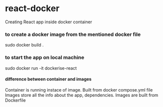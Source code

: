 # react-docker
Creating React app inside docker container 

### to create a docker image from the mentioned docker file
sudo docker build . 

### to start the app on local machine
sudo docker run -it dockerise-react 


#### difference between container and images
Container is running instace of image. Built from docker compose.yml file
Images store all the info about the app, dependencies. Images are built from Dockerfile
